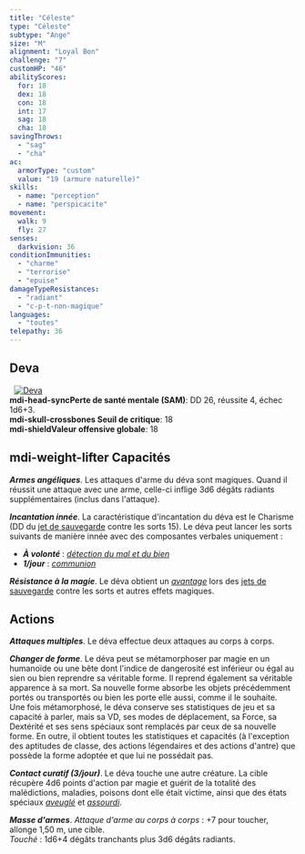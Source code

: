 ```yaml
---
title: "Céleste"
type: "Céleste"
subtype: "Ange"
size: "M"
alignment: "Loyal Bon"
challenge: "7"
customHP: "46"
abilityScores:
  for: 18
  dex: 18
  con: 18
  int: 17
  sag: 18
  cha: 18
savingThrows:
  - "sag"
  - "cha"
ac:
  armorType: "custom"
  value: "19 (armure naturelle)"
skills:
  - name: "perception"
  - name: "perspicacite"
movement:
  walk: 9
  fly: 27
senses:
  darkvision: 36
conditionImmunities:
  - "charme"
  - "terrorise"
  - "epuise"
damageTypeResistances:
  - "radiant"
  - "c-p-t-non-magique"
languages:
  - "toutes"
telepathy: 36
---
```

## Deva
&nbsp;
[![Deva](https://www.douaratil.fr/illustrations/celeste/celeste300.jpeg)](https://www.douaratil.fr/illustrations/celeste/celeste.jpeg)  
**<v-icon>mdi-head-sync</v-icon>Perte de santé mentale (SAM)**: DD 26, réussite 4, échec 1d6+3.  
**<v-icon>mdi-skull-crossbones</v-icon> Seuil de critique**: 18      
**<v-icon>mdi-shield</v-icon>Valeur offensive globale**: 18   
## <v-icon>mdi-weight-lifter</v-icon> Capacités
_**Armes angéliques**_. Les attaques d'arme du déva sont magiques. Quand il réussit une attaque avec une arme, celle-ci inflige 3d6 dégâts radiants supplémentaires (inclus dans l'attaque).

_**Incantation innée**_. La caractéristique d'incantation du déva est le Charisme (DD du [jet de sauvegarde](/utiliser-les-caracteristiques/#jets-de-sauvegarde) contre les sorts 15). Le déva peut lancer les sorts suivants de manière innée avec des composantes verbales uniquement :  
* _**À volonté**_ : [_détection du mal et du bien_](/grimoire/detection-du-mal-et-du-bien/)  
* _**1/jour**_ : [_communion_](/grimoire/communion/)

_**Résistance à la magie**_. Le déva obtient un [_avantage_](/utiliser-les-caracteristiques/#avantage-et-desavantage) lors des [jets de sauvegarde](/utiliser-les-caracteristiques/#jets-de-sauvegarde) contre les sorts et autres effets magiques.

## Actions
_**Attaques multiples**_. Le déva effectue deux attaques au corps à corps.

_**Changer de forme**_. Le déva peut se métamorphoser par magie en un humanoïde ou une bête dont l'indice de dangerosité est inférieur ou égal au sien ou bien reprendre sa véritable forme. Il reprend également sa véritable apparence à sa mort. Sa nouvelle forme absorbe les objets précédemment portés ou transportés ou bien les porte elle aussi, comme il le souhaite.  
Une fois métamorphosé, le déva conserve ses statistiques de jeu et sa capacité à parler, mais sa VD, ses modes de déplacement, sa Force, sa Dextérité et ses sens spéciaux sont remplacés par ceux de sa nouvelle forme. En outre, il obtient toutes les statistiques et capacités (à l'exception des aptitudes de classe, des actions légendaires et des actions d'antre) que possède la forme adoptée et que lui ne possédait pas.

_**Contact curatif (3/jour)**_. Le déva touche une autre créature. La cible récupère 4d6 points d'action par magie et guérit de la totalité des malédictions, maladies, poisons dont elle était victime, ainsi que des états spéciaux [_aveuglé_](/gerer-la-sante-du-personnage/#aveugle) et [_assourdi_](/gerer-la-sante-du-personnage/#assourdi).

_**Masse d'armes**_. _Attaque d'arme au corps à corps_ : +7 pour toucher, allonge 1,50 m, une cible.  
_Touché_ : 1d6+4 dégâts tranchants plus 3d6 dégâts radiants.
